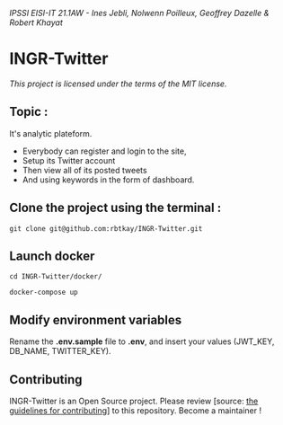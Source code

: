 ﻿*IPSSI EISI-IT 21.1AW - Ines Jebli, Nolwenn Poilleux, Geoffrey Dazelle & Robert Khayat*

# INGR-Twitter

*This project is licensed under the terms of the MIT license.*

## Topic :
It's analytic plateform.
* Everybody can register and login to the site,
* Setup its Twitter account
* Then view all of its posted tweets
* And using keywords in the form of dashboard.


## Clone the project using the terminal :
```
git clone git@github.com:rbtkay/INGR-Twitter.git
```

## Launch docker
```
cd INGR-Twitter/docker/

docker-compose up
```

## Modify environment variables
Rename the **.env.sample** file to **.env**, and insert your values (JWT_KEY, DB_NAME, TWITTER_KEY).

## Contributing
INGR-Twitter is an Open Source project. Please review [source: [the guidelines for contributing](https://github.com/rbtkay/INGR-Twitter/blob/master/CONTRIBUTING.md)] to this repository. Become a maintainer ! 
